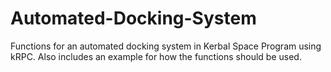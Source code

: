 # Automated-Docking-System
Functions for an automated docking system in Kerbal Space Program using kRPC. Also includes an example for how the functions should be used.
